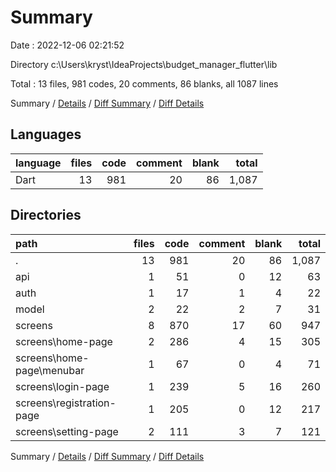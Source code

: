 # Summary

Date : 2022-12-06 02:21:52

Directory c:\\Users\\kryst\\IdeaProjects\\budget_manager_flutter\\lib

Total : 13 files,  981 codes, 20 comments, 86 blanks, all 1087 lines

Summary / [Details](details.md) / [Diff Summary](diff.md) / [Diff Details](diff-details.md)

## Languages
| language | files | code | comment | blank | total |
| :--- | ---: | ---: | ---: | ---: | ---: |
| Dart | 13 | 981 | 20 | 86 | 1,087 |

## Directories
| path | files | code | comment | blank | total |
| :--- | ---: | ---: | ---: | ---: | ---: |
| . | 13 | 981 | 20 | 86 | 1,087 |
| api | 1 | 51 | 0 | 12 | 63 |
| auth | 1 | 17 | 1 | 4 | 22 |
| model | 2 | 22 | 2 | 7 | 31 |
| screens | 8 | 870 | 17 | 60 | 947 |
| screens\\home-page | 2 | 286 | 4 | 15 | 305 |
| screens\\home-page\\menubar | 1 | 67 | 0 | 4 | 71 |
| screens\\login-page | 1 | 239 | 5 | 16 | 260 |
| screens\\registration-page | 1 | 205 | 0 | 12 | 217 |
| screens\\setting-page | 2 | 111 | 3 | 7 | 121 |

Summary / [Details](details.md) / [Diff Summary](diff.md) / [Diff Details](diff-details.md)
